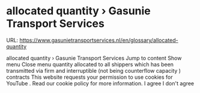 # allocated quantity › Gasunie Transport Services

URL: https://www.gasunietransportservices.nl/en/glossary/allocated-quantity

allocated quantity › Gasunie Transport Services
Jump to content
Show menu
Close menu
quantity allocated to all shippers which has been transmitted via firm and
interruptible
(not being
counterflow
capacity
) contracts
This website requests your permission to use cookies for
YouTube
. Read our
cookie policy
for more information.
I agree
I don't agree